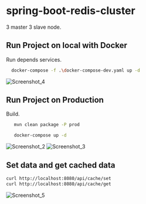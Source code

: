 # spring-boot-redis-cluster
3 master 3 slave node.

## Run Project on local with Docker

Run depends services.
```bash
  docker-compose -f .\docker-compose-dev.yaml up -d  
``` 

![Screenshot_4](https://user-images.githubusercontent.com/21373505/219664965-6f8c286f-3e76-4041-8d1d-1f57d2f6f616.png)

## Run Project on Production

Build.
```bash
   mvn clean package -P prod
```
```bash
   docker-compose up -d
```

![Screenshot_2](https://user-images.githubusercontent.com/21373505/219664956-c1b8f085-aa71-45a5-aa2e-b16342541bbc.png)
![Screenshot_3](https://user-images.githubusercontent.com/21373505/219664962-46ced410-de6b-4767-a373-1bdef093b5f0.png)

## Set data and get cached data

```bash
curl http://localhost:8080/api/cache/set
curl http://localhost:8080/api/cache/get
```

![Screenshot_5](https://user-images.githubusercontent.com/21373505/219665744-3173d75b-c150-42d9-9150-451eb8bb4b36.png)
